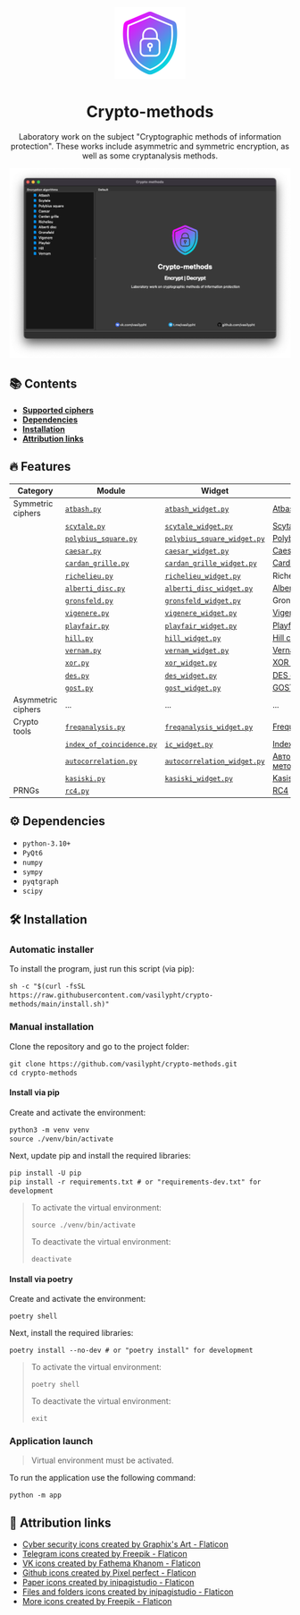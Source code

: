<p align="center">
    <img src="/resources/crypto-methods.png" alt="preview" height="128" width="128">
</p>
<div>
    <h1 align="center">Crypto-methods</h1>
    <p align="center">Laboratory work on the subject "Cryptographic methods of information protection". These works include asymmetric and symmetric encryption, as well as some cryptanalysis methods.</p>
</div>

![image-app](/resources/screenshots/image-app.png)


## :books: Contents

- [**Supported ciphers**](#fire-features)
- [**Dependencies**](#gear-dependencies)
- [**Installation**](#hammer_and_wrench-installation)
- [**Attribution links**](#link-attribution-links)

## :fire: Features


| Category           | Module                                                                 | Widget                                                                                        | Description                                                                        |
|--------------------|------------------------------------------------------------------------|-----------------------------------------------------------------------------------------------|------------------------------------------------------------------------------------|
| Symmetric ciphers  | [`atbash.py`](/app/crypto/symmetric/atbash.py)                         | [`atbash_widget.py`](/app/gui/symmetric/atbash/atbash_widget.py)                              | [Atbash cipher](https://en.wikipedia.org/wiki/Atbash)                              |
|                    | [`scytale.py`](/app/crypto/symmetric/scytale.py)                       | [`scytale_widget.py`](/app/gui/symmetric/scytale/scytale_widget.py)                           | [Scytale cipher](https://en.wikipedia.org/wiki/Scytale)                            |
|                    | [`polybius_square.py`](/app/crypto/symmetric/polybius_square.py)       | [`polybius_square_widget.py`](/app/gui/symmetric/polybius_square/polybius_square_widget.py)   | [Polybius square](https://en.wikipedia.org/wiki/Polybius_square)                   |
|                    | [`caesar.py`](/app/crypto/symmetric/caesar.py)                         | [`caesar_widget.py`](/app/gui/symmetric/caesar/caesar_widget.py)                              | [Caesar cipher](https://en.wikipedia.org/wiki/Caesar_cipher)                       |
|                    | [`cardan_grille.py`](/app/crypto/symmetric/cardan_grille.py)           | [`cardan_grille_widget.py`](/app/gui/symmetric/cardan_grille/cardan_grille_widget.py)         | [Cardan grille](https://en.wikipedia.org/wiki/Cardan_grille)                       |
|                    | [`richelieu.py`](/app/crypto/symmetric/richelieu.py)                   | [`richelieu_widget.py`](/app/gui/symmetric/richelieu/richelieu_widget.py)                     | Richelieu cipher                                                                   |
|                    | [`alberti_disc.py`](/app/crypto/symmetric/alberti_disc.py)             | [`alberti_disc_widget.py`](/app/gui/symmetric/alberti_disc/alberti_disc_widget.py)            | [Alberti cipher](https://en.wikipedia.org/wiki/Alberti_cipher)                     |
|                    | [`gronsfeld.py`](/app/crypto/symmetric/gronsfeld.py)                   | [`gronsfeld_widget.py`](/app/gui/symmetric/gronsfeld/gronsfeld_widget.py)                     | Gronsfeld cipher                                                                   |
|                    | [`vigenere.py`](/app/crypto/symmetric/vigenere.py)                     | [`vigenere_widget.py`](/app/gui/symmetric/vigenere/vigenere_widget.py)                        | [Vigenère cipher](https://en.wikipedia.org/wiki/Vigen%C3%A8re_cipher)              |
|                    | [`playfair.py`](/app/crypto/symmetric/playfair.py)                     | [`playfair_widget.py`](/app/gui/symmetric/playfair/playfair_widget.py)                        | [Playfair cipher](https://en.wikipedia.org/wiki/Playfair_cipher)                   |
|                    | [`hill.py`](/app/crypto/symmetric/hill.py)                             | [`hill_widget.py`](/app/gui/symmetric/hill/hill_widget.py)                                    | [Hill cipher](https://en.wikipedia.org/wiki/Hill_cipher)                           |
|                    | [`vernam.py`](/app/crypto/symmetric/vernam.py)                         | [`vernam_widget.py`](/app/gui/symmetric/vernam/vernam_widget.py)                              | [Vernam cipher](https://en.wikipedia.org/wiki/One-time_pad)                        |
|                    | [`xor.py`](/app/crypto/symmetric/xor.py)                               | [`xor_widget.py`](/app/gui/symmetric/xor/xor_widget.py)                                       | [XOR cipher](https://en.wikipedia.org/wiki/XOR_cipher)                             |
|                    | [`des.py`](/app/crypto/symmetric/des.py)                               | [`des_widget.py`](/app/gui/symmetric/des/des_widget.py)                                       | [DES cipher](https://en.wikipedia.org/wiki/Data_Encryption_Standard)               |
|                    | [`gost.py`](/app/crypto/symmetric/gost.py)                             | [`gost_widget.py`](/app/gui/symmetric/gost/gost_widget.py)                                    | [GOST 28147-89](https://en.wikipedia.org/wiki/GOST_(block_cipher))                 |
| Asymmetric ciphers | ...                                                                    | ...                                                                                           | ...                                                                                |
| Crypto tools       | [`freqanalysis.py`](/app/crypto/tools/freqanalysis.py)                 | [`freqanalysis_widget.py`](/app/gui/cryptotools/freqanalysis/freqanalysis_widget.py)          | [Frequency analysis](https://en.wikipedia.org/wiki/Frequency_analysis)             |
|                    | [`index_of_coincidence.py`](/app/crypto/tools/index_of_coincidence.py) | [`ic_widget.py`](/app/gui/cryptotools/index_of_coincidence/ic_widget.py)                      | [Index of coincidence](https://en.wikipedia.org/wiki/Index_of_coincidence)         |
|                    | [`autocorrelation.py`](/app/crypto/tools/autocorrelation.py)           | [`autocorrelation_widget.py`](/app/gui/cryptotools/autocorrelation/autocorrelation_widget.py) | [Автокорреляционный метод](https://ru.wikipedia.org/wiki/Автокорреляционный_метод) |
|                    | [`kasiski.py`](/app/crypto/tools/kasiski.py)                           | [`kasiski_widget.py`](/app/gui/cryptotools/kasiski/kasiski_widget.py)                         | [Kasiski examination](https://en.wikipedia.org/wiki/Kasiski_examination)           |
| PRNGs              | [`rc4.py`](/app/crypto/prngs/rc4.py)                                   |                                                                                               | [RC4](https://en.wikipedia.org/wiki/RC4)                                           |

## :gear: Dependencies

- `python-3.10+`
- `PyQt6`
- `numpy`
- `sympy`
- `pyqtgraph`
- `scipy`

## :hammer_and_wrench: Installation

### Automatic installer

To install the program, just run this script (via pip):

```shell
sh -c "$(curl -fsSL https://raw.githubusercontent.com/vasilypht/crypto-methods/main/install.sh)"
```

### Manual installation

Clone the repository and go to the project folder:

```shell
git clone https://github.com/vasilypht/crypto-methods.git
cd crypto-methods
```

#### Install via pip

Create and activate the environment:

```shell
python3 -m venv venv
source ./venv/bin/activate
```

Next, update pip and install the required libraries:

```shell
pip install -U pip
pip install -r requirements.txt # or "requirements-dev.txt" for development
```


> To activate the virtual environment:
> ```shell
> source ./venv/bin/activate
> ```
>
> To deactivate the virtual environment:
> ```shell
> deactivate
> ```

#### Install via poetry

Create and activate the environment:

```shell
poetry shell
```

Next, install the required libraries:

```shell
poetry install --no-dev # or "poetry install" for development
```

> To activate the virtual environment:
> ```shell
> poetry shell
> ```
>
> To deactivate the virtual environment:
> ```shell
> exit
> ```

### Application launch

> Virtual environment must be activated.

To run the application use the following command:

```shell
python -m app
```


## :link: Attribution links

- <a href="https://www.flaticon.com/free-icons/cyber-security" title="cyber security icons">Cyber security icons created by Graphix's Art - Flaticon</a>
- <a href="https://www.flaticon.com/free-icons/telegram" title="telegram icons">Telegram icons created by Freepik - Flaticon</a>
- <a href="https://www.flaticon.com/free-icons/vk" title="VK icons">VK icons created by Fathema Khanom - Flaticon</a>
- <a href="https://www.flaticon.com/free-icons/github" title="github icons">Github icons created by Pixel perfect - Flaticon</a>
- <a href="https://www.flaticon.com/free-icons/paper" title="paper icons">Paper icons created by inipagistudio - Flaticon</a>
- <a href="https://www.flaticon.com/free-icons/files-and-folders" title="files and folders icons">Files and folders icons created by inipagistudio - Flaticon</a>
- <a href="https://www.flaticon.com/free-icons/more" title="more icons">More icons created by Freepik - Flaticon</a>
